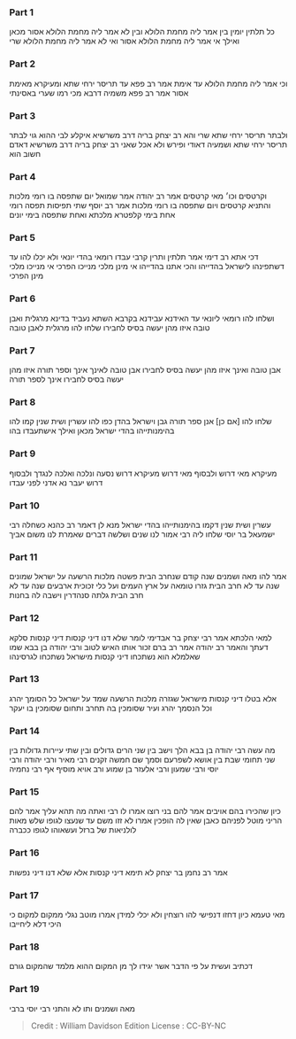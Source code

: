 
### Part 1
כל תלתין יומין בין אמר ליה מחמת הלולא ובין לא אמר ליה מחמת הלולא אסור מכאן ואילך אי אמר ליה מחמת הלולא אסור ואי לא אמר ליה מחמת הלולא שרי

### Part 2
וכי אמר ליה מחמת הלולא עד אימת אמר רב פפא עד תריסר ירחי שתא ומעיקרא מאימת אסור אמר רב פפא משמיה דרבא מכי רמו שערי באסינתי

### Part 3
ולבתר תריסר ירחי שתא שרי והא רב יצחק בריה דרב משרשיא איקלע לבי ההוא גוי לבתר תריסר ירחי שתא ושמעיה דאודי ופירש ולא אכל שאני רב יצחק בריה דרב משרשיא דאדם חשוב הוא

### Part 4
וקרטסים וכו׳ מאי קרטסים אמר רב יהודה אמר שמואל יום שתפסה בו רומי מלכות והתניא קרטסים ויום שתפסה בו רומי מלכות אמר רב יוסף שתי תפיסות תפסה רומי אחת בימי קלפטרא מלכתא ואחת שתפסה בימי יונים

### Part 5
דכי אתא רב דימי אמר תלתין ותרין קרבי עבדו רומאי בהדי יונאי ולא יכלו להו עד דשתפינהו לישראל בהדייהו והכי אתנו בהדייהו אי מינן מלכי מנייכו הפרכי אי מנייכו מלכי מינן הפרכי

### Part 6
ושלחו להו רומאי ליונאי עד האידנא עבידנא בקרבא השתא נעביד בדינא מרגלית ואבן טובה איזו מהן יעשה בסיס לחבירו שלחו להו מרגלית לאבן טובה

### Part 7
אבן טובה ואינך איזו מהן יעשה בסיס לחבירו אבן טובה לאינך אינך וספר תורה איזו מהן יעשה בסיס לחבירו אינך לספר תורה

### Part 8
שלחו להו [אם כן] אנן ספר תורה גבן וישראל בהדן כפו להו עשרין ושית שנין קמו להו בהימנותייהו בהדי ישראל מכאן ואילך אישתעבדו בהו

### Part 9
מעיקרא מאי דרוש ולבסוף מאי דרוש מעיקרא דרוש נסעה ונלכה ואלכה לנגדך ולבסוף דרוש יעבר נא אדני לפני עבדו

### Part 10
עשרין ושית שנין דקמו בהימנותייהו בהדי ישראל מנא לן דאמר רב כהנא כשחלה רבי ישמעאל בר יוסי שלחו ליה רבי אמור לנו שנים ושלשה דברים שאמרת לנו משום אביך

### Part 11
אמר להו מאה ושמנים שנה קודם שנחרב הבית פשטה מלכות הרשעה על ישראל שמונים שנה עד לא חרב הבית גזרו טומאה על ארץ העמים ועל כלי זכוכית ארבעים שנה עד לא חרב הבית גלתה סנהדרין וישבה לה בחנות

### Part 12
למאי הלכתא אמר רבי יצחק בר אבדימי לומר שלא דנו דיני קנסות דיני קנסות סלקא דעתך והאמר רב יהודה אמר רב ברם זכור אותו האיש לטוב ורבי יהודה בן בבא שמו שאלמלא הוא נשתכחו דיני קנסות מישראל נשתכחו לגרסינהו

### Part 13
אלא בטלו דיני קנסות מישראל שגזרה מלכות הרשעה שמד על ישראל כל הסומך יהרג וכל הנסמך יהרג ועיר שסומכין בה תחרב ותחום שסומכין בו יעקר

### Part 14
מה עשה רבי יהודה בן בבא הלך וישב בין שני הרים גדולים ובין שתי עיירות גדולות בין שני תחומי שבת בין אושא לשפרעם וסמך שם חמשה זקנים רבי מאיר ורבי יהודה ורבי יוסי ורבי שמעון ורבי אלעזר בן שמוע ורב אויא מוסיף אף רבי נחמיה

### Part 15
כיון שהכירו בהם אויבים אמר להם בני רוצו אמרו לו רבי ואתה מה תהא עליך אמר להם הריני מוטל לפניהם כאבן שאין לה הופכין אמרו לא זזו משם עד שנעצו לגופו שלש מאות לולניאות של ברזל ועשאוהו לגופו ככברה

### Part 16
אמר רב נחמן בר יצחק לא תימא דיני קנסות אלא שלא דנו דיני נפשות

### Part 17
מאי טעמא כיון דחזו דנפישי להו רוצחין ולא יכלי למידן אמרו מוטב נגלי ממקום למקום כי היכי דלא ליחייבו

### Part 18
דכתיב ועשית על פי הדבר אשר יגידו לך מן המקום ההוא מלמד שהמקום גורם

### Part 19
מאה ושמנים ותו לא והתני רבי יוסי ברבי

>Credit : William Davidson Edition
>License : CC-BY-NC